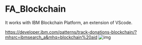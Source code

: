 # FA_Blockchain

It works with IBM Blockchain Platform, an extension of VScode.

https://developer.ibm.com/patterns/track-donations-blockchain/?mhsrc=ibmsearch_a&mhq=blockchain%20aid
![img](https://developer.ibm.com/developer/default/patterns/track-donations-blockchain/images/arch-blockchain-global-citizen.png)
